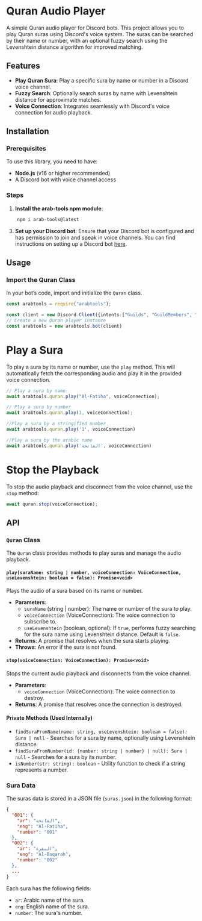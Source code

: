 # Quran Audio Player

A simple Quran audio player for Discord bots. This project allows you to play Quran suras using Discord's voice system. The suras can be searched by their name or number, with an optional fuzzy search using the Levenshtein distance algorithm for improved matching.

## Features

- **Play Quran Sura**: Play a specific sura by name or number in a Discord voice channel.
- **Fuzzy Search**: Optionally search suras by name with Levenshtein distance for approximate matches.
- **Voice Connection**: Integrates seamlessly with Discord's voice connection for audio playback.

## Installation

### Prerequisites

To use this library, you need to have:

- **Node.js** (v16 or higher recommended)
- A Discord bot with voice channel access

### Steps

1. **Install the arab-tools npm module**:

```bash
    npm i arab-tools@latest
```

3. **Set up your Discord bot**: Ensure that your Discord bot is configured and has permission to join and speak in voice channels. You can find instructions on setting up a Discord bot [here](https://discordjs.guide/).

## Usage

### Import the Quran Class

In your bot’s code, import and initialize the `Quran` class.

```typescript
const arabtools = require("arabtools");

const client = new Discord.Client({intents:["Guilds", "GuildMembers", "GuildMessages","MessageContent"]});
// Create a new Quran player instance
const arabtools = new arabtools.bot(client)
```
# Play a Sura
To play a sura by its name or number, use the `play` method. This will automatically fetch the corresponding audio and play it in the provided voice connection.
```typescript
// Play a sura by name
await arabtools.quran.play("Al-Fatiha", voiceConnection);

// Play a sura by number
await arabtools.quran.play(1, voiceConnection);

//Play a sura by a stringified number
await arabtools.quran.play('1', voiceConnection)

//Play a sura by the arabic name
await arabtools.quran.play('الفاتحة', voiceConnection)
```
# Stop the Playback
To stop the audio playback and disconnect from the voice channel, use the `stop` method:
```typescript
await quran.stop(voiceConnection);
```

## API

### `Quran` Class

The `Quran` class provides methods to play suras and manage the audio playback.

#### `play(suraName: string | number, voiceConnection: VoiceConnection, useLevenshtein: boolean = false): Promise<void>`

Plays the audio of a sura based on its name or number.

- **Parameters**:
  - `suraName` (string | number): The name or number of the sura to play.
  - `voiceConnection` (VoiceConnection): The voice connection to subscribe to.
  - `useLevenshtein` (boolean, optional): If `true`, performs fuzzy searching for the sura name using Levenshtein distance. Default is `false`.
- **Returns**: A promise that resolves when the sura starts playing.
- **Throws**: An error if the sura is not found.

#### `stop(voiceConnection: VoiceConnection): Promise<void>`

Stops the current audio playback and disconnects from the voice channel.

- **Parameters**:
  - `voiceConnection` (VoiceConnection): The voice connection to destroy.
- **Returns**: A promise that resolves once the connection is destroyed.

#### Private Methods (Used Internally)

- `findSuraFromName(name: string, useLevenshtein: boolean = false): Sura | null` - Searches for a sura by name, optionally using Levenshtein distance.
- `findSuraFromNumber(id: {number: string | number} | null): Sura | null` - Searches for a sura by its number.
- `isNumber(str: string): boolean` - Utility function to check if a string represents a number.

### Sura Data

The suras data is stored in a JSON file (`suras.json`) in the following format:

```json
{
  "001": {
    "ar": "الفاتحة",
    "eng": "Al-Fatiha",
    "number": "001"
  },
  "002": {
    "ar": "البقرة",
    "eng": "Al-Baqarah",
    "number": "002"
  },
  ...
}
```
Each sura has the following fields:
- `ar`: Arabic name of the sura.
- `eng`: English name of the sura.
- `number`: The sura's number.